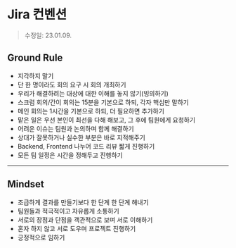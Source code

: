 # Jira 컨벤션
>수정일: 23.01.09.

## **Ground Rule**
- 지각하지 말기
- 단 한 명이라도 회의 요구 시 회의 개최하기
- 우리가 해결하려는 대상에 대한 이해를 놓지 않기(빙의하기)
- 스크럼 회의/간이 회의는 15분을 기본으로 하되, 각자 핵심만 말하기
- 메인 회의는 1시간을 기본으로 하되, 더 필요하면 추가하기
- 맡은 일은 우선 본인이 최선을 다해 해보고, 그 후에 팀원에게 요청하기
- 어려운 이슈는 팀원과 논의하며 함께 해결하기
- 상대가 잘못하거나 실수한 부분은 바로 지적해주기
- Backend, Frontend 나누어 코드 리뷰 짧게 진행하기
- 모든 팀 일정은 시간을 정해두고 진행하기

---

## **Mindset**
- 조급하게 결과를 만들기보다 한 단계 한 단계  해내기
- 팀원들과 적극적이고 자유롭게 소통하기
- 서로의 장점과 단점을 객관적으로 보며 서로 이해하기
- 혼자 하지 않고 서로 도우며 프로젝트 진행하기
- 긍정적으로 임하기